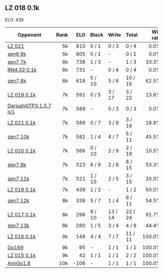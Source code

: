 ## LZ 018 0.1k ##

ELO: 439

Opponent | Rank | ELO | Black | Write | Total | Win rate
---------|-----:|----:|-------|-------|-------|-------:
[LZ 021](LZ%20021.md) | 5k | 810 | 0 / 1 | 0 / 3 | 0 / 4 | 0.0%
[zen6 9k](zen6%209k.md) | 5k | 805 | 0 / 1 | - | 0 / 1 | 0.0%
[zen7 7k](zen7%207k.md) | 6k | 738 | 1 / 3 | - | 1 / 3 | 33.3%
[RN4.32 0.1k](RN4.32%200.1k.md) | 6k | 731 | - | 0 / 4 | 0 / 4 | 0.0%
[zen7 8k](zen7%208k.md) | 6k | 618 | 5 / 10 | 5 / 6 | 10 / 16 | 62.5%
[LZ 019 0.1k](LZ%20019%200.1k.md) | 7k | 592 | 0 / 5 | 3 / 17 | 3 / 22 | 13.6%
[DariushGTP3.1.5.7 lv1](DariushGTP3.1.5.7%20lv1.md) | 7k | 589 | - | 0 / 3 | 0 / 3 | 0.0%
[LZ 021 0.1k](LZ%20021%200.1k.md) | 7k | 589 | 0 / 7 | 3 / 9 | 3 / 16 | 18.8%
[zen7 10k](zen7%2010k.md) | 7k | 582 | 1 / 4 | 4 / 7 | 5 / 11 | 45.5%
[LZ 020 0.1k](LZ%20020%200.1k.md) | 7k | 566 | 0 / 10 | 2 / 9 | 2 / 19 | 10.5%
[zen7 9k](zen7%209k.md) | 7k | 523 | 6 / 9 | 2 / 6 | 8 / 15 | 53.3%
[zen7 11k](zen7%2011k.md) | 7k | 521 | 1 / 10 | 2 / 5 | 3 / 15 | 20.0%
[LZ 018 0.1k](LZ%20018%200.1k.md) | 7k | 439 | 1 / 2 | - | 1 / 2 | 50.0%
[zen7 12k](zen7%2012k.md) | 8k | 339 | 5 / 7 | 1 / 4 | 6 / 11 | 54.5%
[LZ 017 0.1k](LZ%20017%200.1k.md) | 8k | 298 | 9 / 10 | 13 / 14 | 22 / 24 | 91.7%
[zen7 13k](zen7%2013k.md) | 8k | 280 | 1 / 5 | 3 / 4 | 4 / 9 | 44.4%
[LZ 016 0.1k](LZ%20016%200.1k.md) | 9k | 148 | 4 / 4 | 7 / 7 | 11 / 11 | 100.0%
[Go169](Go169.md) | 9k | 95 | - | 1 / 1 | 1 / 1 | 100.0%
[LZ 015 0.1k](LZ%20015%200.1k.md) | 9k | 42 | 1 / 1 | 1 / 1 | 2 / 2 | 100.0%
[AmiGo1.8](AmiGo1.8.md) | 10k | -106 | - | 1 / 1 | 1 / 1 | 100.0%
